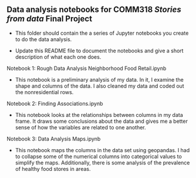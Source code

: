 ## Data analysis notebooks for COMM318 _Stories from data_ Final Project

* This folder should contain the a series of Jupyter notebooks you create to do the data analysis.

* Update this README file to document the notebooks and give a short description of what each one does.

Notebook 1: Rough Data Analysis Neighborhood Food Retail.ipynb
* This notebook is a preliminary analysis of my data. In it, I examine the shape and columns of the data. I also cleaned my data and coded out the nonresidential rows. 

Notebook 2: Finding Associations.ipynb
* This notebook looks at the relationships between columns in my data frame. It draws some conclusions about the data and gives me a better sense of how the variables are related to one another. 

Notebook 3: Data Analysis Maps.ipynb
* This notebook maps the columns in the data set using geopandas. I had to collapse some of the numerical columns into categorical values to simplify the maps. Additionally, there is some analysis of the prevalence of healthy food stores in areas.

